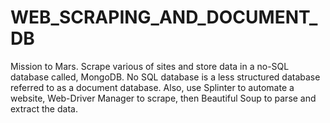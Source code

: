 # WEB_SCRAPING_AND_DOCUMENT_DB
Mission to Mars. Scrape various of sites and store data in a no-SQL database called, MongoDB. No SQL database is a less structured database referred to as a document database. Also, use Splinter to automate a website, Web-Driver Manager to scrape, then Beautiful Soup to parse and extract the data.
